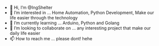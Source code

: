 - 👋 Hi, I’m @IngShelter
- 👀 I’m interested in ... Home Automation, Python Development, Make our life easier through the technology
- 🌱 I’m currently learning ... Arduino, Python and Golang
- 💞️ I’m looking to collaborate on ... any interesting project that make our daily life easier
- 📫 How to reach me ... please dont! hehe

<!---
IngShelter/IngShelter is a ✨ special ✨ repository because its `README.md` (this file) appears on your GitHub profile.
You can click the Preview link to take a look at your changes.
--->
